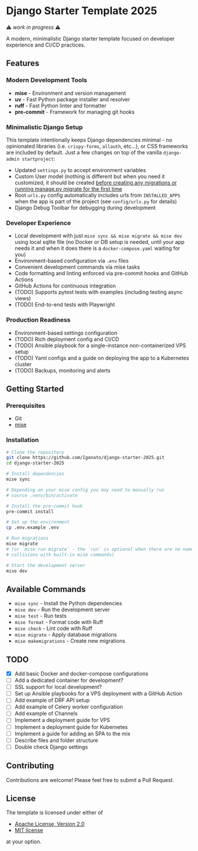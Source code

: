 # Django Starter Template 2025

⚠ *work in progress* ⚠

A modern, minimalistic Django starter template focused on developer experience and CI/CD practices.

## Features

### Modern Development Tools
- **mise** - Environment and version management
- **uv** - Fast Python package installer and resolver
- **ruff** - Fast Python linter and formatter
- **pre-commit** - Framework for managing git hooks

### Minimalistic Django Setup
This template intentionally keeps Django dependencies minimal - no opinionated libraries (i.e. `crispy-forms`, `allauth`, etc...), or CSS frameworks are included by default. Just a few changes on top of the vanilla `django-admin startproject`:

 - Updated `settings.py` to accept environment variables
 - Custom User model (nothing is different but when you need it customized, it should be created [before creating any migrations or running manage.py migrate for the first time](https://docs.djangoproject.com/en/5.2/topics/auth/customizing/#substituting-a-custom-user-model)
 - Root `urls.py` config automatically includes urls from `INSTALLED_APPS` when the app is part of the project (see `config/urls.py` for details)
 - Django Debug Toolbar for debugging during development

### Developer Experience
- Local development with just `mise sync && mise migrate && mise dev` using local sqlite file (no Docker or DB setup is needed, until your app needs it and when it does there is a `docker-compose.yaml` waiting for you)
- Environment-based configuration via `.env` files
- Convenient development commands via mise tasks
- Code formatting and linting enforced via pre-commit hooks and GitHub Actions
- GitHub Actions for continuous integration
- (TODO) Supports pytest tests with examples (including testing async views)
- (TODO) End-to-end tests with Playwright

### Production Readiness
- Environment-based settings configuration
- (TODO) Rich deployment config and CI/CD
- (TODO) Ansible playbook for a single-instance non-containerized VPS setup
- (TODO) Yaml configs and a guide on deploying the app to a Kubernetes cluster
- (TODO) Backups, monitoring and alerts

## Getting Started

### Prerequisites
- Git
- [mise](https://github.com/jdx/mise)

### Installation

```bash
# Clone the repository
git clone https://github.com/Igonato/django-starter-2025.git
cd django-starter-2025

# Install dependencies
mise sync

# Depending on your mise config you may need to manually run
# source .venv/bin/activate

# Install the pre-commit hook
pre-commit install

# Set up the environment
cp .env.example .env

# Run migrations
mise migrate
# (or `mise run migrate` - the `run` is optional when there are no name
# collisions with built-in mise commands)

# Start the development server
mise dev
```

## Available Commands

- `mise sync` - Install the Python dependencies
- `mise dev` - Run the development server
- `mise test` - Run tests
- `mise format` - Format code with Ruff
- `mise check` - Lint code with Ruff
- `mise migrate` - Apply database migrations
- `mise makemigrations` - Create new migrations

## TODO

- [x] Add basic Docker and docker-compose configurations
- [ ] Add a dedicated container for development?
- [ ] SSL support for local development?
- [ ] Set up Ansible playbooks for a VPS deployment with a GitHub Action
- [ ] Add example of DRF API setup
- [ ] Add example of Celery worker configuration
- [ ] Add example of Channels
- [ ] Implement a deployment guide for VPS
- [ ] Implement a deployment guide for Kubernetes
- [ ] Implement a guide for adding an SPA to the mix
- [ ] Describe files and folder structure
- [ ] Double check Django settings

## Contributing

Contributions are welcome! Please feel free to submit a Pull Request.

## License

The template is licensed under either of

- [Apache License, Version 2.0](LICENSE-APACHE)
- [MIT license](LICENSE-MIT)

at your option.
